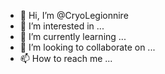 - 👋 Hi, I’m @CryoLegionnire
- 👀 I’m interested in ...
- 🌱 I’m currently learning ...
- 💞️ I’m looking to collaborate on ...
- 📫 How to reach me ...

<!---
CryoLegionnire/CryoLegionnire is a ✨ special ✨ repository because its `README.md` (this file) appears on your GitHub profile.
You can click the Preview link to take a look at your changes.
--->
